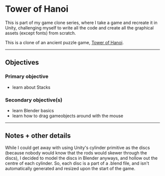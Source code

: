 # Tower of Hanoi


This is part of my game clone series, where I take a game and recreate it in Unity, challenging myself to write all the code and create all the graphical assets (except fonts) from scratch.

This is a clone of an ancient puzzle game, [Tower of Hanoi](https://en.wikipedia.org/wiki/Tower_of_Hanoi).

---

## Objectives

### Primary objective
* learn about Stacks

### Secondary objective(s)
* learn Blender basics
* learn how to drag gameobjects around with the mouse

---

## Notes + other details

While I could get away with using Unity's cylinder primitive as the discs (because nobody would know that the rods would skewer through the discs), I decided to model the discs in Blender anyways, and hollow out the centre of each cylinder. So, each disc is a part of a .blend file, and isn't automatically generated and resized upon the start of the game.
